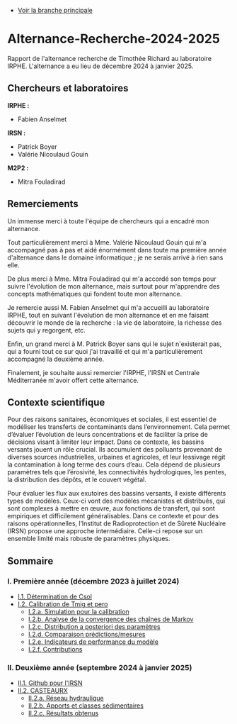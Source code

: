 - [Voir la branche principale](https://github.com/TimotheeRichard/Alternance-Recherche-2024-2025/tree/main)


# Alternance-Recherche-2024-2025
Rapport de l'alternance recherche de Timothée Richard au laboratoire IRPHE. L'alternance a eu lieu de décembre 2024 à janvier 2025.

## Chercheurs et laboratoires

**IRPHE :**

- Fabien Anselmet

**IRSN :**

- Patrick Boyer
- Valérie Nicoulaud Gouin

**M2P2 :**

- Mitra Fouladirad

## Remerciements

Un immense merci à toute l'équipe de chercheurs qui a encadré mon alternance. 

Tout particulièrement merci à Mme. Valérie Nicoulaud Gouin qui m'a accompagné pas à pas et aidé énormément dans toute ma première année d'alternance dans le domaine informatique ; je ne serais arrivé à rien sans elle.

De plus merci à Mme. Mitra Fouladirad qui m'a accordé son temps pour suivre l'évolution de mon alternance, mais surtout pour m'apprendre des concepts mathématiques qui fondent toute mon alternance.

Je remercie aussi M. Fabien Anselmet qui m'a accueilli au laboratoire IRPHE, tout en suivant l'évolution de mon alternance et en me faisant découvrir le monde de la recherche : la vie de laboratoire, la richesse des sujets qui y regorgent, etc.

Enfin, un grand merci à M. Patrick Boyer sans qui le sujet n'existerait pas, qui a fourni tout ce sur quoi j'ai travaillé et qui m'a particulièrement accompagné la deuxième année.

Finalement, je souhaite aussi remercier l'IRPHE, l'IRSN et Centrale Méditerranée m'avoir offert cette alternance.

## Contexte scientifique

Pour des raisons sanitaires, économiques et sociales, il est essentiel de modéliser les transferts de contaminants dans l’environnement. Cela permet d’évaluer l’évolution de leurs concentrations et de faciliter la prise de décisions visant à limiter leur impact. Dans ce contexte, les bassins versants jouent un rôle crucial. Ils accumulent des polluants provenant de diverses sources industrielles, urbaines et agricoles, et leur lessivage régit la contamination à long terme des cours d’eau. Cela dépend de plusieurs paramètres tels que l’érosivité, les connectivités hydrologiques, les pentes, la distribution des dépôts, et le couvert végétal.

Pour évaluer les flux aux exutoires des bassins versants, il existe différents types de modèles. Ceux-ci vont des modèles mécanistes et distribués, qui sont complexes à mettre en œuvre, aux fonctions de transfert, qui sont empiriques et difficilement généralisables. Dans ce contexte et pour des raisons opérationnelles, l’Institut de Radioprotection et de Sûreté Nucléaire (IRSN) propose une approche intermédiaire. Celle-ci repose sur un ensemble limité mais robuste de paramètres physiques.

## Sommaire

### I. Première année (décembre 2023 à juillet 2024)
- [I.1. Détermination de Csol](https://github.com/TimotheeRichard/Alternance-Recherche-2024-2025/tree/I.1.-Détermination-de-Csol)
- [I.2. Calibration de Tmig et pero](https://github.com/TimotheeRichard/Alternance-Recherche-2024-2025/tree/I.2.-Calibration-de-Tmig-et-pero)
  - [I.2.a. Simulation pour la calibration](https://github.com/TimotheeRichard/Alternance-Recherche-2024-2025/tree/I.2.a.-Simultation-pour-la-calibration)
  - [I.2.b. Analyse de la convergence des chaînes de Markov](https://github.com/TimotheeRichard/Alternance-Recherche-2024-2025/tree/I.2.b.-Analyse-de-la-convergence-des-chaînes-de-Markov)
  - [I.2.c. Distribution a posteriori des paramètres](https://github.com/TimotheeRichard/Alternance-Recherche-2024-2025/tree/I.2.c.-Distribution-a-posteriori-des-paramètres)
  - [I.2.d. Comparaison prédictions/mesures](https://github.com/TimotheeRichard/Alternance-Recherche-2024-2025/tree/I.2.d.-Comparaison-prédictions/mesures)
  - [I.2.e. Indicateurs de performance du modèle](https://github.com/TimotheeRichard/Alternance-Recherche-2024-2025/tree/I.2.e.-Indicateurs-de-performance-du-modèle)
  - [I.2.f. Contributions](https://github.com/TimotheeRichard/Alternance-Recherche-2024-2025/tree/I.2.f.-Contributions)

### II. Deuxième année (septembre 2024 à janvier 2025)
- [II.1. Github pour l'IRSN](https://github.com/TimotheeRichard/Alternance-Recherche-2024-2025/tree/II.Github-pour-l'IRSN)
- [II.2. CASTEAURX](https://github.com/TimotheeRichard/Alternance-Recherche-2024-2025/tree/II.CASTEAURX)
  - [II.2.a. Réseau hydraulique](https://github.com/TimotheeRichard/Alternance-Recherche-2024-2025/tree/II.2.a.-Réseau-hydraulique)
  - [II.2.b. Apports et classes sédimentaires](https://github.com/TimotheeRichard/Alternance-Recherche-2024-2025/tree/II.2.b.-Apports-et-classes-sédimentaires)
  - [II.2.c. Résultats obtenus](https://github.com/TimotheeRichard/Alternance-Recherche-2024-2025/tree/II.2.c.-Résultats-obtenus)
